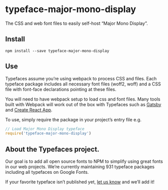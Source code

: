 
# typeface-major-mono-display

The CSS and web font files to easily self-host “Major Mono Display”.

## Install

`npm install --save typeface-major-mono-display`

## Use

Typefaces assume you’re using webpack to process CSS and files. Each typeface
package includes all necessary font files (woff2, woff) and a CSS file with
font-face declarations pointing at these files.

You will need to have webpack setup to load css and font files. Many tools built
with Webpack will work out of the box with Typefaces such as [Gatsby](https://github.com/gatsbyjs/gatsby)
and [Create React App](https://github.com/facebookincubator/create-react-app).

To use, simply require the package in your project’s entry file e.g.

```javascript
// Load Major Mono Display typeface
require('typeface-major-mono-display')
```

## About the Typefaces project.

Our goal is to add all open source fonts to NPM to simplify using great fonts in
our web projects. We’re currently maintaining 931 typeface packages
including all typefaces on Google Fonts.

If your favorite typeface isn’t published yet, [let us know](https://github.com/KyleAMathews/typefaces)
and we’ll add it!
